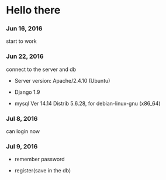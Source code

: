# Hello there

### Jun 16, 2016
start to work

### Jun 22, 2016
connect to the server and db

* Server version: Apache/2.4.10 (Ubuntu)

* Django 1.9

* mysql  Ver 14.14 Distrib 5.6.28, for debian-linux-gnu (x86_64)

### Jul 8, 2016

can login now

### Jul 9, 2016

* remember password

* register(save in the db)
